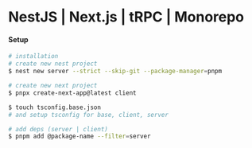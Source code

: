 # NestJS | Next.js | tRPC | Monorepo

#### Setup

```bash
# installation
# create new nest project
$ nest new server --strict --skip-git --package-manager=pnpm

# create new next project
$ pnpx create-next-app@latest client

$ touch tsconfig.base.json
# and setup tsconfig for base, client, server

# add deps (server | client)
$ pnpm add @package-name --filter=server
```
